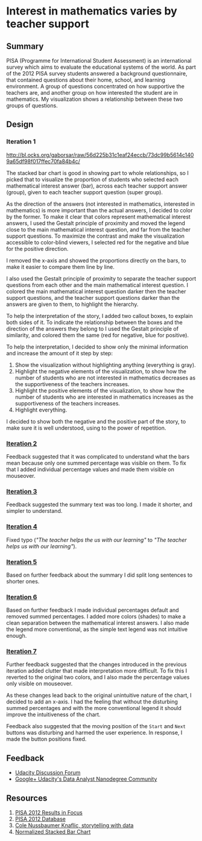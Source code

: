# Interest in mathematics varies by teacher support

## Summary

PISA (Programme for International Student Assessment) is an international survey which aims to evaluate the educational systems of the world. As part of the 2012 PISA survey students answered a background questionnaire, that contained questions about their home, school, and learning environment. A group of questions concentrated on how supportive the teachers are, and another group on how interested the student are in mathematics. My visualization shows a relationship between these two groups of questions.

## Design

### Iteration 1

http://bl.ocks.org/gaborsar/raw/56d225b31c1eaf24eccb/73dc99b5614c1409a65df98f017ffec70fa84b4c/

The stacked bar chart is good in showing part to whole relationships, so I picked that to visualize the proportion of students who selected each mathematical interest answer (bar), across each teacher support answer (group), given to each teacher support question (super group).

As the direction of the answers (not interested in mathematics, interested in mathematics) is more important than the actual answers, I decided to color by the former. To make it clear that colors represent mathematical interest answers, I used the Gestalt principle of proximity and moved the legend close to the main mathematical interest question, and far from the teacher support questions. To maximize the contrast and make the visualization accessible to color-blind viewers, I selected red for the negative and blue for the positive direction.

I removed the x-axis and showed the proportions directly on the bars, to make it easier to compare them line by line.

I also used the Gestalt principle of proximity to separate the teacher support questions from each other and the main mathematical interest question. I colored the main mathematical interest question darker then the teacher support questions, and the teacher support questions darker than the answers are given to them, to highlight the hierarchy.

To help the interpretation of the story, I added two callout boxes, to explain both sides of it. To indicate the relationship between the boxes and the direction of the answers they belong to I used the Gestalt principle of similarity, and colored them the same (red for negative, blue for positive).

To help the interpretation, I decided to show only the minimal information and increase the amount of it step by step:
 1. Show the visualization without highlighting anything (everything is gray).
 2. Highlight the negative elements of the visualization, to show how the number of students who are not interested in mathematics decreases as the supportiveness of the teachers increases.
 3. Highlight the positive elements of the visualization, to show how the number of students who are interested in mathematics increases as the supportiveness of the teachers increases.
 4. Highlight everything.

I decided to show both the negative and the positive part of the story, to make sure it is well understood, using to the power of repetition.

### [Iteration 2](http://bl.ocks.org/gaborsar/raw/56d225b31c1eaf24eccb/56af718df6a8a12e7fbb036982c7535443f20422/)

Feedback suggested that it was complicated to understand what the bars mean because only one summed percentage was visible on them. To fix that I added individual percentage values and made them visible on mouseover.

### [Iteration 3](http://bl.ocks.org/gaborsar/raw/56d225b31c1eaf24eccb/cea7f5b7630024b6957812bcbc1fb9187495c2b0/)

Feedback suggested the summary text was too long. I made it shorter, and simpler to understand.

### [Iteration 4](http://bl.ocks.org/gaborsar/raw/56d225b31c1eaf24eccb/3a49e0eaf1b7791b8de6ce0ca6942c548d1039b5/)

Fixed typo (*"The teacher helps the us with our learning"* to *"The teacher helps us with our learning"*).

### [Iteration 5](http://bl.ocks.org/gaborsar/raw/56d225b31c1eaf24eccb/999d9efa104883eb46fff75690d54579c3d8e892/)

Based on further feedback about the summary I did split long sentences to shorter ones.

### [Iteration 6](http://bl.ocks.org/gaborsar/raw/56d225b31c1eaf24eccb/461c0b1fd2d90b855e1463c1ef523efce1537a9c/)

Based on further feedback I made individual percentages default and removed summed percentages.
I added more colors (shades) to make a clean separation between the mathematical interest answers.
I also made the legend more conventional, as the simple text legend was not intuitive enough.

### [Iteration 7](http://bl.ocks.org/gaborsar/raw/56d225b31c1eaf24eccb/b9e78ccda132070bc45a4e6d25c8af2af747a834/)

Further feedback suggested that the changes introduced in the previous iteration added clutter that made interpretation more difficult. To fix this I reverted to the original two colors, and I also made the percentage values only visible on mouseover.

As these changes lead back to the original unintuitive nature of the chart, I decided to add an x-axis. I had the feeling that without the disturbing summed percentages and with the more conventional legend it should improve the intuitiveness of the chart.

Feedback also suggested that the moving position of the `Start` and `Next` buttons was disturbing and harmed the user experience. In response, I made the button positions fixed.

## Feedback

 * [Udacity Discussion Forum](https://discussions.udacity.com/t/final-project-feedback-pisa-interest-in-mathematics-varies-by-teacher-support/159958)
 * [Google+ Udacity's Data Analyst Nanodegree Community](https://plus.google.com/u/0/101569911673430269340/posts/DjjtgceoDuf)

## Resources

[pisa_2012_results_in_focus]: http://www.oecd.org/pisa/keyfindings/pisa-2012-results-overview.pdf
[pisa_2012_database]: https://pisa2012.acer.edu.au/downloads.php
[storytellingwithdata_book]: http://www.storytellingwithdata.com/book/
[d3_normalized_stacked_bar_chart]: https://bl.ocks.org/mbostock/3886394

1. [PISA 2012 Results in Focus][pisa_2012_results_in_focus]
2. [PISA 2012 Database][pisa_2012_database]
3. [Cole Nussbaumer Knaflic, storytelling with data][storytellingwithdata_book]
4. [Normalized Stacked Bar Chart][d3_normalized_stacked_bar_chart]

